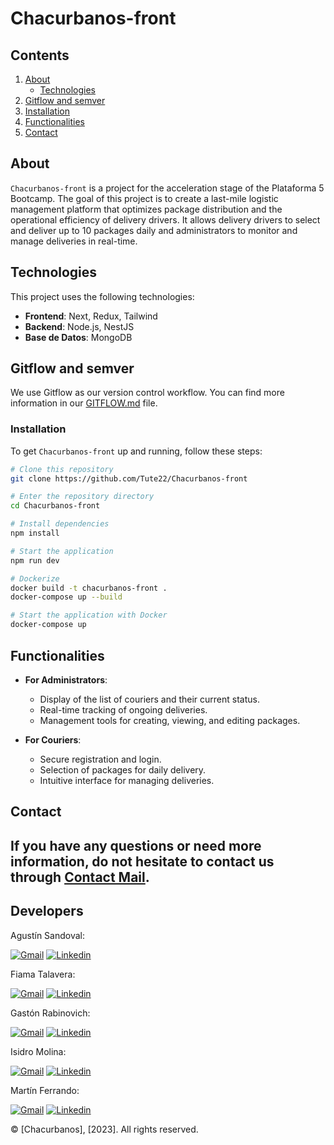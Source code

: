 # Chacurbanos-front

## Contents

<ol>
  <li>
    <a href="#about">About</a>
    <ul>
      <li><a href="#technologies">Technologies</a></li>
    </ul>
  </li>
  <li><a href="#gitflow-and-semver">Gitflow and semver</a></li>
  <li>
    <a href="#installation">Installation</a>
  </li>
  <li><a href="#functionalities">Functionalities</a></li>
  <li><a href="#contact">Contact</a></li>
</ol>

## About

`Chacurbanos-front` is a project for the acceleration stage of the Plataforma 5 Bootcamp. The goal of this project is to create a last-mile logistic management platform that optimizes package distribution and the operational efficiency of delivery drivers. It allows delivery drivers to select and deliver up to 10 packages daily and administrators to monitor and manage deliveries in real-time.

## Technologies

This project uses the following technologies:
- **Frontend**: Next, Redux, Tailwind
- **Backend**: Node.js, NestJS
- **Base de Datos**: MongoDB

## Gitflow and semver

We use Gitflow as our version control workflow. You can find more information in our [GITFLOW.md](GITFLOW.md) file.

### Installation

To get `Chacurbanos-front` up and running, follow these steps:

```bash
# Clone this repository
git clone https://github.com/Tute22/Chacurbanos-front

# Enter the repository directory
cd Chacurbanos-front

# Install dependencies
npm install

# Start the application
npm run dev

# Dockerize
docker build -t chacurbanos-front .
docker-compose up --build

# Start the application with Docker
docker-compose up
```

## Functionalities

- **For Administrators**:
    - Display of the list of couriers and their current status.
    - Real-time tracking of ongoing deliveries.
    - Management tools for creating, viewing, and editing packages.

- **For Couriers**:
    - Secure registration and login.
    - Selection of packages for daily delivery.
    - Intuitive interface for managing deliveries.

## Contact

If you have any questions or need more information, do not hesitate to contact us through [Contact Mail](mailto:contacto@chacurbanos.com).
---

## Developers

 <p>Agustín Sandoval:</p>
  <a href="mailto:agustinandressandoval1@gmail.com" target="_blank" rel="noopener noreferrer">
    <img alt="Gmail" title="gmail" src="https://custom-icon-badges.demolab.com/badge/-agustinandressandoval1@gmail.com-red?style=for-the-badge&logo=mention&logoColor=white"/></a>
  <a href="https://www.linkedin.com/in/agustin-andres-sandoval/" target="_blank" rel="noopener noreferrer">
    <img alt="Linkedin" title="linkedin" src="https://custom-icon-badges.demolab.com/badge/-Linkedin-blue?style=for-the-badge&logoColor=white&logo=linkedin"/></a>

 <p>Fiama Talavera:</p>
  <a href="mailto:fiama.viccini@gmail.com" target="_blank" rel="noopener noreferrer">
    <img alt="Gmail" title="gmail" src="https://custom-icon-badges.demolab.com/badge/-fiama.viccini@gmail.com-red?style=for-the-badge&logo=mention&logoColor=white"/></a>
  <a href="https://www.linkedin.com/in/fiama-talavera-viccini/" target="_blank" rel="noopener noreferrer">
    <img alt="Linkedin" title="linkedin" src="https://custom-icon-badges.demolab.com/badge/-Linkedin-blue?style=for-the-badge&logoColor=white&logo=linkedin"/></a>

 <p>Gastón Rabinovich:</p>
  <a href="mailto:garabinovich@gmail.com" target="_blank" rel="noopener noreferrer">
    <img alt="Gmail" title="gmail" src="https://custom-icon-badges.demolab.com/badge/-garabinovich@gmail.com-red?style=for-the-badge&logo=mention&logoColor=white"/></a>
  <a href="https://www.linkedin.com/in/gast%C3%B3n-ariel-rabinovich-276711283/" target="_blank" rel="noopener noreferrer">
    <img alt="Linkedin" title="linkedin" src="https://custom-icon-badges.demolab.com/badge/-Linkedin-blue?style=for-the-badge&logoColor=white&logo=linkedin"/></a>

 <p>Isidro Molina:</p>
  <a href="mailto:isidromolina260@gmail.com" target="_blank" rel="noopener noreferrer">
    <img alt="Gmail" title="gmail" src="https://custom-icon-badges.demolab.com/badge/-isidromolina260@gmail.com-red?style=for-the-badge&logo=mention&logoColor=white"/></a>
  <a href="https://www.linkedin.com/in/isidro-molina/" target="_blank" rel="noopener noreferrer">
    <img alt="Linkedin" title="linkedin" src="https://custom-icon-badges.demolab.com/badge/-Linkedin-blue?style=for-the-badge&logoColor=white&logo=linkedin"/></a>

 <p>Martín Ferrando:</p>
  <a href="mailto:ferrandomartin6@gmail.com" target="_blank" rel="noopener noreferrer">
    <img alt="Gmail" title="gmail" src="https://custom-icon-badges.demolab.com/badge/-ferrandomartin6@gmail.com-red?style=for-the-badge&logo=mention&logoColor=white"/></a>
  <a href="https://www.linkedin.com/in/martín-ferrando-152594276/" target="_blank" rel="noopener noreferrer">
    <img alt="Linkedin" title="linkedin" src="https://custom-icon-badges.demolab.com/badge/-Linkedin-blue?style=for-the-badge&logoColor=white&logo=linkedin"/></a>

© [Chacurbanos], [2023]. All rights reserved.